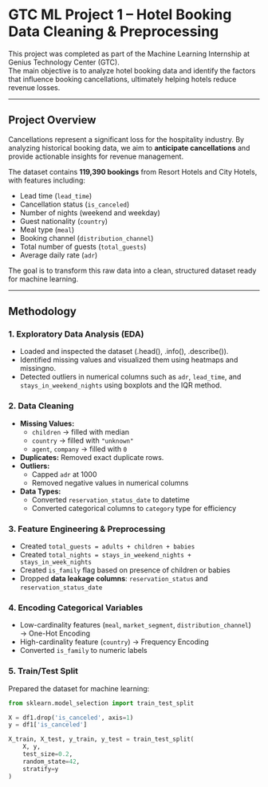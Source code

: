 # GTC ML Project 1 – Hotel Booking Data Cleaning & Preprocessing

This project was completed as part of the Machine Learning Internship at Genius Technology Center (GTC).  
The main objective is to analyze hotel booking data and identify the factors that influence booking cancellations, ultimately helping hotels reduce revenue losses.

---

## Project Overview

Cancellations represent a significant loss for the hospitality industry. By analyzing historical booking data, we aim to **anticipate cancellations** and provide actionable insights for revenue management.

The dataset contains **119,390 bookings** from Resort Hotels and City Hotels, with features including:

- Lead time (`lead_time`)  
- Cancellation status (`is_canceled`)  
- Number of nights (weekend and weekday)  
- Guest nationality (`country`)  
- Meal type (`meal`)  
- Booking channel (`distribution_channel`)  
- Total number of guests (`total_guests`)  
- Average daily rate (`adr`)  

The goal is to transform this raw data into a clean, structured dataset ready for machine learning.

---

## Methodology

### 1. Exploratory Data Analysis (EDA)
- Loaded and inspected the dataset (.head(), .info(), .describe()).  
- Identified missing values and visualized them using heatmaps and missingno.  
- Detected outliers in numerical columns such as `adr`, `lead_time`, and `stays_in_weekend_nights` using boxplots and the IQR method.  

### 2. Data Cleaning
- **Missing Values:**  
  - `children` → filled with median  
  - `country` → filled with `"unknown"`  
  - `agent`, `company` → filled with `0`  
- **Duplicates:** Removed exact duplicate rows.  
- **Outliers:**  
  - Capped `adr` at 1000  
  - Removed negative values in numerical columns  
- **Data Types:**  
  - Converted `reservation_status_date` to datetime  
  - Converted categorical columns to `category` type for efficiency  

### 3. Feature Engineering & Preprocessing
- Created `total_guests = adults + children + babies`  
- Created `total_nights = stays_in_weekend_nights + stays_in_week_nights`  
- Created `is_family` flag based on presence of children or babies  
- Dropped **data leakage columns**: `reservation_status` and `reservation_status_date`  

### 4. Encoding Categorical Variables
- Low-cardinality features (`meal`, `market_segment`, `distribution_channel`) → One-Hot Encoding  
- High-cardinality feature (`country`) → Frequency Encoding  
- Converted `is_family` to numeric labels  

### 5. Train/Test Split
Prepared the dataset for machine learning:  

```python
from sklearn.model_selection import train_test_split

X = df1.drop('is_canceled', axis=1)
y = df1['is_canceled']

X_train, X_test, y_train, y_test = train_test_split(
    X, y,
    test_size=0.2,
    random_state=42,
    stratify=y
)

